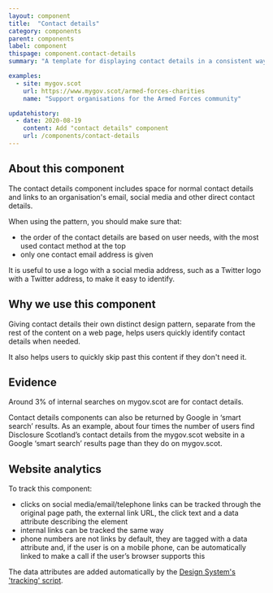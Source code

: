 ```yaml
---
layout: component
title:  "Contact details"
category: components
parent: components
label: component
thispage: component.contact-details
summary: "A template for displaying contact details in a consistent way across different pages."

examples:
  - site: mygov.scot
    url: https://www.mygov.scot/armed-forces-charities
    name: "Support organisations for the Armed Forces community"

updatehistory:
  - date: 2020-08-19
    content: Add "contact details" component
    url: /components/contact-details
---
```



## About this component

The contact details component includes space for normal contact details and links to an organisation's email, social media and other direct contact details.

When using the pattern, you should make sure that:

* the order of the contact details are based on user needs, with the most used contact method at the top
* only one contact email address is given

It is useful to use a logo with a social media address, such as a Twitter logo with a Twitter address, to make it easy to identify.

## Why we use this component

Giving contact details their own distinct design pattern, separate from the rest of the content on a web page, helps users quickly identify contact details when needed.

It also helps users to quickly skip past this content if they don't need it.

## Evidence

Around 3% of internal searches on mygov.scot are for contact details.

Contact details components can also be returned by Google in ‘smart search’ results. As an example, about four times the number of users find Disclosure Scotland’s contact details from the mygov.scot website in a Google ‘smart search’ results page than they do on mygov.scot.  

## Website analytics

To track this component:

* clicks on social media/email/telephone links can be tracked through the original page path, the external link URL, the click text and a data attribute describing the element
* internal links can be tracked the same way
* phone numbers are not links by default, they are tagged with a data attribute and, if the user is on a mobile phone, can be automatically linked to make a call if the user’s browser supports this  

The data attributes are added automatically by the [Design System's 'tracking' script](/get-started/tracking/#contact-details).
